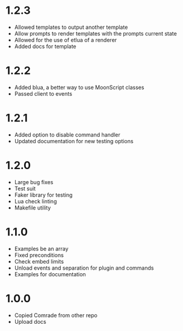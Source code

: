 # 1.2.3

* Allowed templates to output another template
* Allow prompts to render templates with the prompts current state
* Allowed for the use of etlua of a renderer
* Added docs for template

# 1.2.2

* Added blua, a better way to use MoonScript classes
* Passed client to events

# 1.2.1

* Added option to disable command handler
* Updated documentation for new testing options

# 1.2.0

* Large bug fixes
* Test suit
* Faker library for testing
* Lua check linting
* Makefile utility

# 1.1.0

* Examples be an array
* Fixed preconditions
* Check embed limits
* Unload events and separation for plugin and commands
* Examples for documentation

# 1.0.0

* Copied Comrade from other repo
* Upload docs